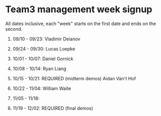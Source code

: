 # Team3 management week signup

All dates inclusive, each "week" starts on the first date and ends on the second.

01. 09/10 - 09/23: Vladimir Deianov

02. 09/24 - 09/30: Lucas Loepke

03. 10/01 - 10/07: Daniel Gornick

04. 10/08 - 10/14: Ryan Liang

05. 10/15 - 10/21: REQUIRED (midterm demos) Aidan Van't Hof

06. 10/22 - 11/04: William Waite

07. 11/05 - 11/18: 

08. 11/19 - 12/02: REQUIRED (final demos)
